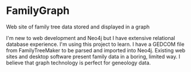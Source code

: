 # FamilyGraph
Web site of family tree data stored and displayed in a graph 

I'm new to web development and Neo4j but I have extensive relational database experience.  I'm using this project to learn. I have a GEDCOM file from FamilyTreeMaker to be parsed and imported into Neo4j. Existing web sites and desktop software present family data in a boring, limited way. I believe that graph technology is perfect for geneology data. 

